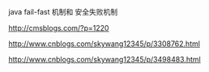 java fail-fast 机制和 安全失败机制

http://cmsblogs.com/?p=1220

http://www.cnblogs.com/skywang12345/p/3308762.html


http://www.cnblogs.com/skywang12345/p/3498483.html



